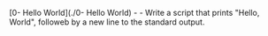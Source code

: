 [0- Hello World](./0- Hello World) - - Write a script that prints "Hello, World", followeb by a new line to the standard output.
